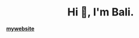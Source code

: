 <h1 align="center">Hi 👋, I'm Bali.</h1>
<a href="balibabu.github.io" target="_blank"><strong>mywebsite</strong></a>
